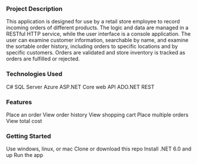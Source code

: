 ### **Project Description**

This application is designed for use by a retail store employee to record incoming orders of different products. The logic and data are managed in a RESTful HTTP service, while the user interface is a console application. The user can examine customer information, searchable by name, and examine the sortable order history, including orders to specific locations and by specific customers. Orders are validated and store inventory is tracked as orders are fulfilled or rejected.

### **Technologies Used**

C#
SQL Server
Azure
ASP.NET Core web API
ADO.NET
REST

### **Features**

Place an order
View order history
View shopping cart
Place multiple orders
View total cost

### **Getting Started**

Use windows, linux, or mac
Clone or download this repo
Install .NET 6.0 and up
Run the app
